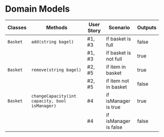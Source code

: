 # Domain Models

| Classes  | Methods                                          | User Story | Scenario               | Outputs |
|----------|--------------------------------------------------|------------|------------------------|---------|
| `Basket` | `add(string bagel)`                              | #1, #3     | if basket is full      | false   |
|          |                                                  | #1, #3     | if basket is not full  | true    |
| `Basket` | `remove(string bagel)`                           | #2, #5     | if item in basket      | true    |
|          |                                                  | #2, #5     | if item not in basket  | false   |
| `Basket` | `changeCapacity(int capacity, bool isManager)`   | #4         | if isManager is true   | true    |
|          |                                                  | #4         | if isManager is false  | false   |
